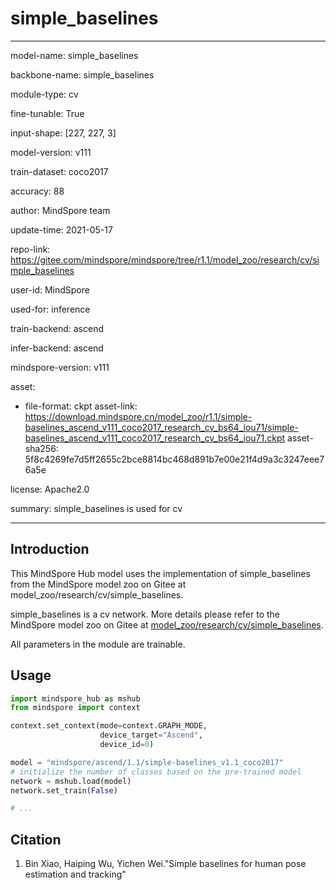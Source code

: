 # simple_baselines

---

model-name: simple_baselines

backbone-name: simple_baselines

module-type: cv

fine-tunable: True

input-shape: [227, 227, 3]

model-version: v111

train-dataset: coco2017

accuracy: 88

author: MindSpore team

update-time: 2021-05-17

repo-link: <https://gitee.com/mindspore/mindspore/tree/r1.1/model_zoo/research/cv/simple_baselines>

user-id: MindSpore

used-for: inference

train-backend: ascend

infer-backend: ascend

mindspore-version: v111

asset:

-
    file-format: ckpt
    asset-link: <https://download.mindspore.cn/model_zoo/r1.1/simple-baselines_ascend_v111_coco2017_research_cv_bs64_iou71/simple-baselines_ascend_v111_coco2017_research_cv_bs64_iou71.ckpt>
    asset-sha256: 5f8c4269fe7d5ff2655c2bce8814bc468d891b7e00e21f4d9a3c3247eee76a5e

license: Apache2.0

summary: simple_baselines is used for cv

---

## Introduction

This MindSpore Hub model uses the implementation of simple_baselines from the MindSpore model zoo on Gitee at model_zoo/research/cv/simple_baselines.

simple_baselines is a cv network. More details please refer to the MindSpore model zoo on Gitee at [model_zoo/research/cv/simple_baselines](https://gitee.com/mindspore/mindspore/blob/r1.1/model_zoo/research/cv/simple_baselines/README.md).

All parameters in the module are trainable.

## Usage

```python
import mindspore_hub as mshub
from mindspore import context

context.set_context(mode=context.GRAPH_MODE,
                    device_target="Ascend",
                    device_id=0)

model = "mindspore/ascend/1.1/simple-baselines_v1.1_coco2017"
# initialize the number of classes based on the pre-trained model
network = mshub.load(model)
network.set_train(False)

# ...
```

## Citation

1. Bin Xiao, Haiping Wu, Yichen Wei."Simple baselines for human pose estimation and tracking"
